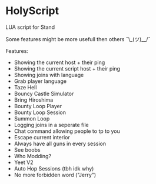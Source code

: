 # HolyScript
LUA script for Stand

Some features might be more usefull then others ¯\\_(ツ)__/¯

Features: 
- Showing the current host + their ping
- Showing the current script host + their ping
- Showing joins with language 
- Grab player language
- Taze Hell
- Bouncy Castle Simulator
- Bring Hiroshima
- Bounty Loop Player
- Bounty Loop Session
- Summon Loop
- Logging joins in a seperate file
- Chat command allowing people to tp to you
- Escape current interior
- Always have all guns in every session
- See boobs
- Who Modding?
- Yeet V2
- Auto Hop Sessions (tbh idk why)
- No more forbidden word ("Jerry")
